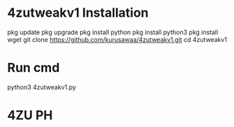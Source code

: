 # 4zutweakv1 Installation
 pkg update
 pkg upgrade
 pkg install python
 pkg install python3
 pkg install wget
 git clone https://github.com/kurusawaa/4zutweakv1.git
 cd 4zutweakv1

 # Run cmd
 python3 4zutweakv1.py


 # 4ZU PH

